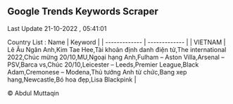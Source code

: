 

## Google Trends Keywords Scraper 
 
Last Update 21-10-2022 , 05:41:01

Country List :
 Name  | Keyword |
| ------------- | ------------- |
| VIETNAM | Lê Âu Ngân Anh,Kim Tae Hee,Tài khoản định danh điện tử,The international 2022,Chúc mừng 20/10,MU,Ngoại hạng Anh,Fulham – Aston Villa,Arsenal – PSV,Barca vs,Chúc 20/10,Leicester – Leeds,Premier League,Black Adam,Cremonese – Modena,Thủ tướng Anh từ chức,Bang xep hang,Newcastle,Bó hoa đẹp,Lisa Blackpink |



© Abdul Muttaqin 
